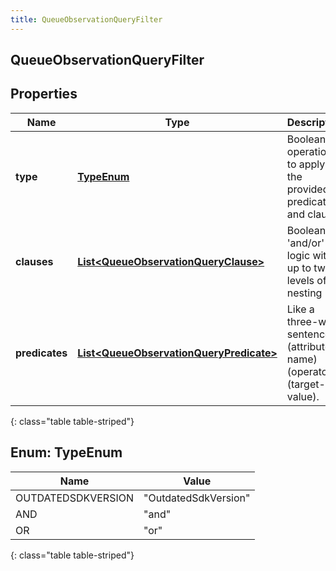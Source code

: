 ```yaml
---
title: QueueObservationQueryFilter
---
```


## QueueObservationQueryFilter

## Properties

| Name           | Type                                                                                                     | Description                                                             | Notes      |
| -------------- | -------------------------------------------------------------------------------------------------------- | ----------------------------------------------------------------------- | ---------- |
| **type**       | [**TypeEnum**](#TypeEnum)<!---->                                                                         | Boolean operation to apply to the provided predicates and clauses       |            |
| **clauses**    | <!----><!---->[**List&lt;QueueObservationQueryClause&gt;**](QueueObservationQueryClause.md)<!---->       | Boolean &#39;and/or&#39; logic with up to two-levels of nesting         | [optional] |
| **predicates** | <!----><!---->[**List&lt;QueueObservationQueryPredicate&gt;**](QueueObservationQueryPredicate.md)<!----> | Like a three-word sentence: (attribute-name) (operator) (target-value). | [optional] |

{: class="table table-striped"}

<a name="TypeEnum"></a>

## Enum: TypeEnum

| Name               | Value                          |
| ------------------ | ------------------------------ |
| OUTDATEDSDKVERSION | &quot;OutdatedSdkVersion&quot; |
| AND                | &quot;and&quot;                |
| OR                 | &quot;or&quot;                 |

{: class="table table-striped"}
